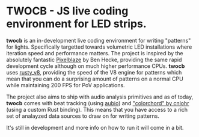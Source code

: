 # TWOCB - JS live coding environment for LED strips.

**twocb** is an in-development live coding environment for writing "patterns" for lights. Specifically targetted towards volumetric LED installations where iteration speed and performance matters. The project is inspired by the absolutely fantastic [Pixelblaze](https://www.bhencke.com/pixelblaze) by Ben Hecke, providing the same rapid development cycle although on much higher performance CPUs. **twocb** uses [rusty_v8](https://github.com/denoland/rusty_v8), providing the speed of the V8 engine for patterns which mean that you can do a surprising amount of patterns on a normal CPU while maintaining 200 FPS for PoV applications.

The project also aims to ship with audio analysis primitives and as of today, **twocb** comes with beat tracking (using [aubio](https://github.com/katyo/aubio-rs)) and ["colorchord" by cnlohr](https://github.com/cnlohr/colorchord) (using a custom Rust binding). This means that you have access to a rich set of analayzed data sources to draw on for writing patterns.

It's still in development and more info on how to run it will come in a bit.
